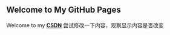 ## Welcome to My GitHub Pages
Welcome to my **[CSDN](https://blog.csdn.net/weixin_43017662)**
尝试修改一下内容，观察显示内容是否改变
